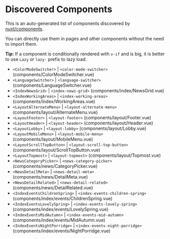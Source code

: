# Discovered Components

This is an auto-generated list of components discovered by [nuxt/components](https://github.com/nuxt/components).

You can directly use them in pages and other components without the need to import them.

**Tip:** If a component is conditionally rendered with `v-if` and is big, it is better to use `Lazy` or `lazy-` prefix to lazy load.

- `<ColorModeSwitcher>` | `<color-mode-switcher>` (components/ColorModeSwitcher.vue)
- `<LanguageSwitcher>` | `<language-switcher>` (components/LanguageSwitcher.vue)
- `<IndexNewsGrid>` | `<index-news-grid>` (components/index/NewsGrid.vue)
- `<IndexWorkingAreas>` | `<index-working-areas>` (components/index/WorkingAreas.vue)
- `<LayoutAlternateMenu>` | `<layout-alternate-menu>` (components/layout/AlternateMenu.vue)
- `<LayoutFooter>` | `<layout-footer>` (components/layout/Footer.vue)
- `<LayoutHeader>` | `<layout-header>` (components/layout/Header.vue)
- `<LayoutLobby>` | `<layout-lobby>` (components/layout/Lobby.vue)
- `<LayoutMobileMenu>` | `<layout-mobile-menu>` (components/layout/MobileMenu.vue)
- `<LayoutScrollTopButton>` | `<layout-scroll-top-button>` (components/layout/ScrollTopButton.vue)
- `<LayoutTopmost>` | `<layout-topmost>` (components/layout/Topmost.vue)
- `<NewsCategoryPicker>` | `<news-category-picker>` (components/news/CategoryPicker.vue)
- `<NewsDetailMeta>` | `<news-detail-meta>` (components/news/DetailMeta.vue)
- `<NewsDetailRelated>` | `<news-detail-related>` (components/news/DetailRelated.vue)
- `<IndexEventsChildrenSpring>` | `<index-events-children-spring>` (components/index/events/ChildrenSpring.vue)
- `<IndexEventsLovelySpring>` | `<index-events-lovely-spring>` (components/index/events/LovelySpring.vue)
- `<IndexEventsMidAutumn>` | `<index-events-mid-autumn>` (components/index/events/MidAutumn.vue)
- `<IndexEventsNightPorridge>` | `<index-events-night-porridge>` (components/index/events/NightPorridge.vue)
